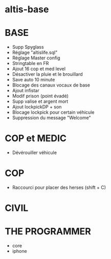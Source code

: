 # __altis-base__

# BASE

* Supp Spyglass
* Réglage "altislife.sql"
* Réglage Master config
* Stringtable en FR
* Ajout 16 cop et med level
* Désactiver la pluie et le brouillard
* Save auto 10 minute
* Blocage des canaux vocaux de base
* Ajout infistar
* Modif prison (point évadé)
* Supp valise et argent mort
* Ajout lockpickDP + son
* Blocage lockpick pour certain véhicule
* Suppression du message "Welcome"


# COP et MEDIC

* Dévérouiller véhicule

# COP

* Raccourci pour placer des herses (shift + C)

# CIVIL

# THE PROGRAMMER

* core
* iphone

    